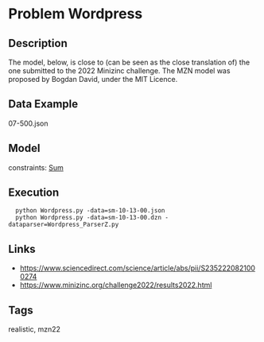 # Problem Wordpress
## Description
The model, below, is close to (can be seen as the close translation of) the one submitted to the 2022 Minizinc challenge.
The MZN model was proposed by Bogdan David, under the MIT Licence.

## Data Example
  07-500.json

## Model
  constraints: [Sum](http://pycsp.org/documentation/constraints/Sum)

## Execution
```
  python Wordpress.py -data=sm-10-13-00.json
  python Wordpress.py -data=sm-10-13-00.dzn -dataparser=Wordpress_ParserZ.py
```

## Links
  - https://www.sciencedirect.com/science/article/abs/pii/S2352220821000274
  - https://www.minizinc.org/challenge2022/results2022.html

## Tags
  realistic, mzn22
